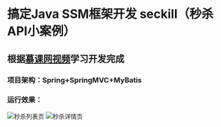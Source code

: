 # 搞定Java SSM框架开发 seckill（秒杀API小案例）
## 根据[慕课网视频](http://www.imooc.com/course/programdetail/pid/59 "Title")学习开发完成
### 项目架构：Spring+SpringMVC+MyBatis

### 运行效果：
![秒杀列表页](https://github.com/suxiongwei/OOAD/blob/master/guitarV3/src/main/webapp/images/project.png)
![秒杀详情页](https://github.com/suxiongwei/OOAD/blob/master/guitarV3/src/main/webapp/images/project.png)
